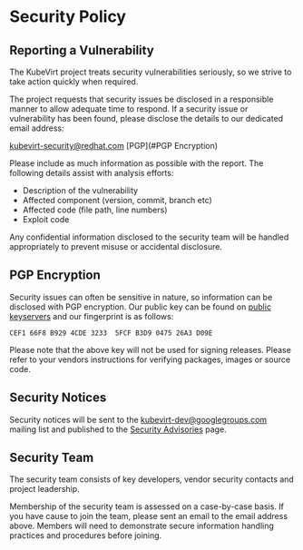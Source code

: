 # Security Policy

## Reporting a Vulnerability
The KubeVirt project treats security vulnerabilities seriously, so we
strive to take action quickly when required.

The project requests that security issues be disclosed in a responsible
manner to allow adequate time to respond.  If a security issue or
vulnerability has been found, please disclose the details to our
dedicated email address:

kubevirt-security@redhat.com [PGP](#PGP Encryption)

Please include as much information as possible with the report. The
following details assist with analysis efforts:
  - Description of the vulnerability
  - Affected component (version, commit, branch etc)
  - Affected code (file path, line numbers)
  - Exploit code

Any confidential information disclosed to the security team will be
handled appropriately to prevent misuse or accidental disclosure.

## PGP Encryption
Security issues can often be sensitive in nature, so information can be
disclosed with PGP encryption. Our public key can be found on 
[public keyservers](https://pgp.mit.edu/pks/lookup?search=0x26A3D09E&op=vindex&exact=on)
and our fingerprint is as follows:

```CEF1 66F8 B929 4CDE 3233  5FCF B3D9 0475 26A3 D09E```

Please note that the above key will not be used for signing releases.
Please refer to your vendors instructions for verifying packages, images
or source code.

## Security Notices
Security notices will be sent to the kubevirt-dev@googlegroups.com
mailing list and published to the
[Security Advisories](https://github.com/kubevirt/kubevirt/security/advisories)
page.

## Security Team
The security team consists of key developers, vendor security contacts
and project leadership.

Membership of the security team is assessed on a case-by-case basis. If
you have cause to join the team, please sent an email to the email address
above. Members will need to demonstrate secure information handling
practices and procedures before joining.
